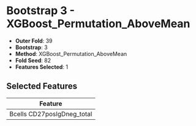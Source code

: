 # Bootstrap 3 - XGBoost_Permutation_AboveMean

- **Outer Fold**: 39
- **Bootstrap**: 3
- **Method**: XGBoost_Permutation_AboveMean
- **Fold Seed**: 82
- **Features Selected**: 1

## Selected Features

| Feature |
|---------|
| Bcells CD27posIgDneg_total |
